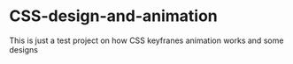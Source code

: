 # CSS-design-and-animation
This is just a test project on how CSS keyfranes animation works and some designs
